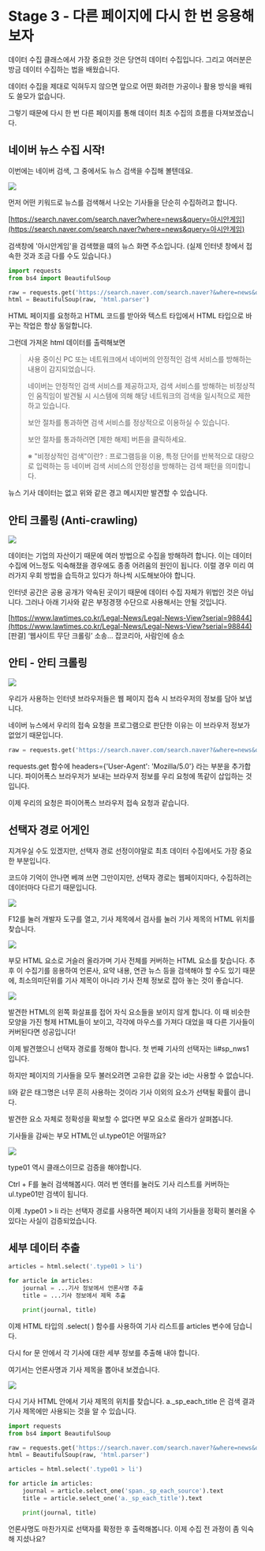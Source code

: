 # Stage 3 - 다른 페이지에 다시 한 번 응용해보자

데이터 수집 클래스에서 가장 중요한 것은 당연히 데이터 수집입니다. 그리고 여러분은 방금 데이터 수집하는 법을 배웠습니다.

데이터 수집을 제대로 익혀두지 않으면 앞으로 어떤 화려한 가공이나 활용 방식을 배워도 쓸모가 없습니다.

그렇기 때문에 다시 한 번 다른 페이지를 통해 데이터 최초 수집의 흐름을 다져보겠습니다.

## 네이버 뉴스 수집 시작!

이번에는 네이버 검색, 그 중에서도 뉴스 검색을 수집해 볼텐데요.

![](../.gitbook/assets/image%20%28180%29.png)

먼저 어떤 키워드로 뉴스를 검색해서 나오는 기사들을 단순히 수집하려고 합니다.

[https://search.naver.com/search.naver?where=news&query=아시안게임](https://search.naver.com/search.naver?where=news&query=아시안게임)

검색창에 '아시안게임'을 검색했을 떄의 뉴스 화면 주소입니다. \(실제 인터넷 창에서 접속한 것과 조금 다를 수도 있습니다.\)

```python
import requests
from bs4 import BeautifulSoup

raw = requests.get('https://search.naver.com/search.naver?&where=news&query=아시안게임').text
html = BeautifulSoup(raw, 'html.parser')
```

HTML 페이지를 요청하고 HTML 코드를 받아와 텍스트 타입에서 HTML 타입으로 바꾸는 작업은 항상 동일합니다.

그런데 가져온 html 데이터를 출력해보면

> 사용 중이신 PC 또는 네트워크에서 네이버의 안정적인 검색 서비스를 방해하는 내용이 감지되었습니다.
>
> 네이버는 안정적인 검색 서비스를 제공하고자, 검색 서비스를 방해하는 비정상적인 움직임이 발견될 시 시스템에 의해 해당 네트워크의 검색을 일시적으로 제한하고 있습니다.
>
> 보안 절차를 통과하면 검색 서비스를 정상적으로 이용하실 수 있습니다.
>
> 보안 절차를 통과하려면 \[제한 해제\] 버튼을 클릭하세요.
>
> ※ "비정상적인 검색"이란? : 프로그램등을 이용, 특정 단어를 반복적으로 대량으로 입력하는 등 네이버 검색 서비스의 안정성을 방해하는 검색 패턴을 의미합니다.

뉴스 기사 데이터는 없고 위와 같은 경고 메시지만 발견할 수 있습니다.

## 안티 크롤링 \(Anti-crawling\)

![](../.gitbook/assets/image%20%28425%29.png)

데이터는 기업의 자산이기 때문에 여러 방법으로 수집을 방해하려 합니다. 이는 데이터수집에 어느정도 익숙해졌을 경우에도 종종 어려움의 원인이 됩니다. 이럴 경우 미리 여러가지 우회 방법을 습득하고 있다가 하나씩 시도해보아야 합니다.

인터넷 공간은 공용 공개가 약속된 곳이기 때문에 데이터 수집 자체가 위법인 것은 아닙니다. 그러나 아래 기사와 같은 부정경쟁 수단으로 사용해서는 안될 것입니다.

[https://www.lawtimes.co.kr/Legal-News/Legal-News-View?serial=98844](https://www.lawtimes.co.kr/Legal-News/Legal-News-View?serial=98844)  
\[판결\] ‘웹사이트 무단 크롤링’ 소송… 잡코리아, 사람인에 승소

## 안티 - 안티 크롤링

![](../.gitbook/assets/image%20%28472%29.png)

우리가 사용하는 인터넷 브라우저들은 웹 페이지 접속 시 브라우저의 정보를 담아 보냅니다.

네이버 뉴스에서 우리의 접속 요청을 프로그램으로 판단한 이유는 이 브라우저 정보가 없었기 때문입니다.

```python
raw = requests.get('https://search.naver.com/search.naver?&where=news&query=아시안게임', headers={'User-Agent': 'Mozilla/5.0'}).text
```

requests.get 함수에 headers={'User-Agent': 'Mozilla/5.0'} 라는 부분을 추가합니다. 파이어폭스 브라우저가 보내는 브라우저 정보를 우리 요청에 똑같이 삽입하는 것입니다.

이제 우리의 요청은 파이어폭스 브라우저 접속 요청과 같습니다.

## 선택자 경로 어게인

지겨우실 수도 있겠지만, 선택자 경로 선정이야말로 최초 데이터 수집에서도 가장 중요한 부분입니다.

코드야 기억이 안나면 베껴 쓰면 그만이지만, 선택자 경로는 웹페이지마다, 수집하려는 데이터마다 다르기 때문입니다.

![](../.gitbook/assets/image%20%28366%29.png)

F12를 눌러 개발자 도구를 열고, 기사 제목에서 검사를 눌러 기사 제목의 HTML 위치를 찾습니다.

![](../.gitbook/assets/image%20%2899%29.png)

부모 HTML 요소로 거슬러 올라가며 기사 전체를 커버하는 HTML 요소를 찾습니다. 추후 이 수집기를 응용하여 언론사, 요약 내용, 연관 뉴스 등을 검색해야 할 수도 있기 때문에, 최소의미단위를 기사 제목이 아니라 기사 전체 정보로 잡아 놓는 것이 좋습니다.

![](../.gitbook/assets/image%20%28424%29.png)

발견한 HTML의 왼쪽 화살표를 접어 자식 요소들을 보이지 않게 합니다. 이 때 비슷한 모양을 가진 형제 HTML들이 보이고, 각각에 마우스를 가져다 대었을 때 다른 기사들이 커버된다면 성공입니다!

이제 발견했으니 선택자 경로를 정해야 합니다. 첫 번째 기사의 선택자는 li\#sp\_nws1 입니다.

하지만 페이지의 기사들을 모두 불러오려면 고유한 값을 갖는 id는 사용할 수 없습니다.

li와 같은 태그명은 너무 흔히 사용하는 것이라 기사 이외의 요소가 선택될 확률이 큽니다.

발견한 요소 자체로 정확성을 확보할 수 없다면 부모 요소로 올라가 살펴봅니다.

기사들을 감싸는 부모 HTML인 ul.type01은 어떨까요?

![](../.gitbook/assets/image%20%28433%29.png)

type01 역시 클래스이므로 검증을 해야합니다.

Ctrl + F를 눌러 검색해봅시다. 여러 번 엔터를 눌러도 기사 리스트를 커버하는 ul.type01만 검색이 됩니다.

이제 .type01 &gt; li 라는 선택자 경로를 사용하면 페이지 내의 기사들을 정확히 불러올 수 있다는 사실이 검증되었습니다.

## 세부 데이터 추출

```python
articles = html.select('.type01 > li')

for article in articles:
    journal = ...기사 정보에서 언론사명 추출
    title = ...기사 정보에서 제목 추출

    print(journal, title)
```

이제 HTML 타입의 .select\( \) 함수를 사용하여 기사 리스트를 articles 변수에 담습니다.

다시 for 문 안에서 각 기사에 대한 세부 정보를 추출해 내야 합니다.

여기서는 언론사명과 기사 제목을 뽑아내 보겠습니다.

![](../.gitbook/assets/image%20%2812%29.png)

다시 기사 HTML 안에서 기사 제목의 위치를 찾습니다. a.\_sp\_each\_title 은 검색 결과 기사 제목에만 사용되는 것을 알 수 있습니다.

```python
import requests
from bs4 import BeautifulSoup

raw = requests.get('https://search.naver.com/search.naver?&where=news&query=아시안게임', headers={'User-Agent': 'Mozilla/5.0'}).text
html = BeautifulSoup(raw, 'html.parser')

articles = html.select('.type01 > li')

for article in articles:
    journal = article.select_one('span._sp_each_source').text
    title = article.select_one('a._sp_each_title').text

    print(journal, title)
```

언론사명도 마찬가지로 선택자를 확정한 후 출력해봅니다. 이제 수집 전 과정이 좀 익숙해 지셨나요?

